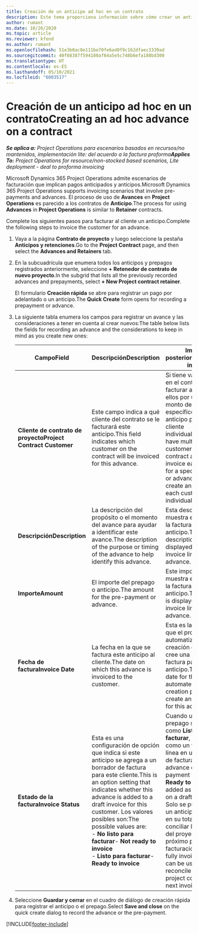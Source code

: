 ```yaml
---
title: Creación de un anticipo ad hoc en un contrato
description: Este tema proporciona información sobre cómo crear un anticipo en un contrato según sea necesario.
author: rumant
ms.date: 10/26/2020
ms.topic: article
ms.reviewer: kfend
ms.author: rumant
ms.openlocfilehash: 51e3b0ac8e111be70fe6ad0f9c162dfaec3339ad
ms.sourcegitcommit: 40f68387f594180af64a5e5c748b6efa188bd300
ms.translationtype: HT
ms.contentlocale: es-ES
ms.lasthandoff: 05/10/2021
ms.locfileid: "6003517"
---
```

# <a name="creating-an-ad-hoc-advance-on-a-contract"></a><span data-ttu-id="fd59c-103">Creación de un anticipo ad hoc en un contrato</span><span class="sxs-lookup"><span data-stu-id="fd59c-103">Creating an ad hoc advance on a contract</span></span>

<span data-ttu-id="fd59c-104">_**Se aplica a:** Project Operations para escenarios basados en recursos/no mantenidos, implementación lite: del acuerdo a la factura proforma_</span><span class="sxs-lookup"><span data-stu-id="fd59c-104">_**Applies To:** Project Operations for resource/non-stocked based scenarios, Lite deployment - deal to proforma invoicing_</span></span>

<span data-ttu-id="fd59c-105">Microsoft Dynamics 365 Project Operations admite escenarios de facturación que implican pagos anticipados y anticipos.</span><span class="sxs-lookup"><span data-stu-id="fd59c-105">Microsoft Dynamics 365 Project Operations supports invoicing scenarios that involve pre-payments and advances.</span></span> <span data-ttu-id="fd59c-106">El proceso de uso de **Avances** en **Project Operations** es parecido a los contratos de **Anticipo**.</span><span class="sxs-lookup"><span data-stu-id="fd59c-106">The process for using **Advances** in **Project Operations** is similar to **Retainer** contracts.</span></span> 

<span data-ttu-id="fd59c-107">Complete los siguientes pasos para facturar al cliente un anticipo.</span><span class="sxs-lookup"><span data-stu-id="fd59c-107">Complete the following steps to invoice the customer for an advance.</span></span>

1. <span data-ttu-id="fd59c-108">Vaya a la página **Contrato de proyecto** y luego seleccione la pestaña **Anticipos y retenciones**.</span><span class="sxs-lookup"><span data-stu-id="fd59c-108">Go to the **Project Contract** page, and then select the **Advances and Retainers** tab.</span></span>
2. <span data-ttu-id="fd59c-109">En la subcuadrícula que enumera todos los anticipos y prepagos registrados anteriormente, seleccione **+ Retenedor de contrato de nuevo proyecto**.</span><span class="sxs-lookup"><span data-stu-id="fd59c-109">In the subgrid that lists all the previously recorded advances and prepayments, select **+ New Project contract retainer**.</span></span> 

    <span data-ttu-id="fd59c-110">El formulario **Creación rápida** se abre para registrar un pago por adelantado o un anticipo.</span><span class="sxs-lookup"><span data-stu-id="fd59c-110">The **Quick Create** form opens for recording a prepayment or advance.</span></span>
    
3. <span data-ttu-id="fd59c-111">La siguiente tabla enumera los campos para registrar un avance y las consideraciones a tener en cuenta al crear nuevos:</span><span class="sxs-lookup"><span data-stu-id="fd59c-111">The table below lists the fields for recording an advance and the considerations to keep in mind as you create new ones:</span></span>

    | <span data-ttu-id="fd59c-112">Campo</span><span class="sxs-lookup"><span data-stu-id="fd59c-112">Field</span></span> | <span data-ttu-id="fd59c-113">Descripción</span><span class="sxs-lookup"><span data-stu-id="fd59c-113">Description</span></span> | <span data-ttu-id="fd59c-114">Impacto posterior</span><span class="sxs-lookup"><span data-stu-id="fd59c-114">Downstream impact</span></span> |
    | --- | --- | --- |
    | <span data-ttu-id="fd59c-115">**Cliente de contrato de proyecto**</span><span class="sxs-lookup"><span data-stu-id="fd59c-115">**Project Contract Customer**</span></span> | <span data-ttu-id="fd59c-116">Este campo indica a qué cliente del contrato se le facturará este anticipo.</span><span class="sxs-lookup"><span data-stu-id="fd59c-116">This field indicates which customer on the contract will be invoiced for this advance.</span></span> | <span data-ttu-id="fd59c-117">Si tiene varios clientes en el contrato y desea facturar a cada uno de ellos por un anticipo o monto de anticipo específico, cree un anticipo para cada cliente individualmente.</span><span class="sxs-lookup"><span data-stu-id="fd59c-117">If you have multiple customers on the contract and want to invoice each of them for a specific retainer or advance amount, create an advance for each customer individually.</span></span> |
    | <span data-ttu-id="fd59c-118">**Descripción**</span><span class="sxs-lookup"><span data-stu-id="fd59c-118">**Description**</span></span> | <span data-ttu-id="fd59c-119">La descripción del propósito o el momento del avance para ayudar a identificar este avance.</span><span class="sxs-lookup"><span data-stu-id="fd59c-119">The description of the purpose or timing of the advance to help identify this advance.</span></span> | <span data-ttu-id="fd59c-120">Esta descripción se muestra en la línea de la factura de este anticipo.</span><span class="sxs-lookup"><span data-stu-id="fd59c-120">This description is displayed on the invoice line for this advance.</span></span> |
    | <span data-ttu-id="fd59c-121">**Importe**</span><span class="sxs-lookup"><span data-stu-id="fd59c-121">**Amount**</span></span> | <span data-ttu-id="fd59c-122">El importe del prepago o anticipo.</span><span class="sxs-lookup"><span data-stu-id="fd59c-122">The amount for the pre-payment or advance.</span></span> | <span data-ttu-id="fd59c-123">Este importe se muestra en la línea de la factura de este anticipo.</span><span class="sxs-lookup"><span data-stu-id="fd59c-123">This amount is displayed on the invoice line for this advance.</span></span> |
    | <span data-ttu-id="fd59c-124">**Fecha de factura**</span><span class="sxs-lookup"><span data-stu-id="fd59c-124">**Invoice Date**</span></span> | <span data-ttu-id="fd59c-125">La fecha en la que se factura este anticipo al cliente.</span><span class="sxs-lookup"><span data-stu-id="fd59c-125">The date on which this advance is invoiced to the customer.</span></span> | <span data-ttu-id="fd59c-126">Esta es la fecha para que el proceso automatizado de creación de facturas cree una línea de factura para este anticipo.</span><span class="sxs-lookup"><span data-stu-id="fd59c-126">This is the date for the automated invoice creation process to create an invoice line for this advance.</span></span> |
    | <span data-ttu-id="fd59c-127">**Estado de la factura**</span><span class="sxs-lookup"><span data-stu-id="fd59c-127">**Invoice Status**</span></span> | <span data-ttu-id="fd59c-128">Esta es una configuración de opción que indica si este anticipo se agrega a un borrador de factura para este cliente.</span><span class="sxs-lookup"><span data-stu-id="fd59c-128">This is an option setting that indicates whether this advance is added to a draft invoice for this customer.</span></span> <span data-ttu-id="fd59c-129">Los valores posibles son:</span><span class="sxs-lookup"><span data-stu-id="fd59c-129">The possible values are:</span></span></br><span data-ttu-id="fd59c-130">- **No listo para facturar**</span><span class="sxs-lookup"><span data-stu-id="fd59c-130">- **Not ready to invoice**</span></span></br><span data-ttu-id="fd59c-131">- **Listo para facturar**</span><span class="sxs-lookup"><span data-stu-id="fd59c-131">- **Ready to invoice**</span></span> | <span data-ttu-id="fd59c-132">Cuando un anticipo o prepago se marca como **Listo para facturar**, se agrega como un tiempo de línea en un borrador de factura.</span><span class="sxs-lookup"><span data-stu-id="fd59c-132">When an advance or pre-payment is marked as **Ready to invoice**, it is added as a line time on a draft invoice.</span></span> <span data-ttu-id="fd59c-133">Solo se puede utilizar un anticipo facturado en su totalidad para conciliar los costos del proyecto para el próximo período de facturación.</span><span class="sxs-lookup"><span data-stu-id="fd59c-133">Only a fully invoiced advance can be used to reconcile against project costs for the next invoice period.</span></span> |

4. <span data-ttu-id="fd59c-134">Seleccione **Guardar y cerrar** en el cuadro de diálogo de creación rápida para registrar el anticipo o el prepago.</span><span class="sxs-lookup"><span data-stu-id="fd59c-134">Select **Save and close** on the quick create dialog to record the advance or the pre-payment.</span></span>


[!INCLUDE[footer-include](../../includes/footer-banner.md)]